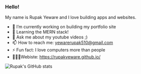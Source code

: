 ### Hello!
My name is Rupak Yeware and I love building apps and websites.

- 🔭 I’m currently working on building my portfolio site
- 🌱 Learning the MERN stack!
- 💬 Ask me about my youtube videos ;)
- 📫 How to reach me: yewarerupak510@gmail.com
- ⚡ Fun fact: I love computers more than people
- 🙋🏽‍♂️Webiste: https://rupakyeware.github.io/

![Rupak's GitHub stats](https://github-readme-stats.vercel.app/api?username=rupakyeware&show_icons=true&theme=radical)

